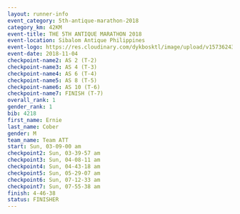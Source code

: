 ```yaml
---
layout: runner-info 
event_category: 5th-antique-marathon-2018 
category_km: 42KM 
event-title: THE 5TH ANTIQUE MARATHON 2018 
event-location: Sibalom Antique Philippines 
event-logo: https://res.cloudinary.com/dykbosktl/image/upload/v1573624328/Logo/5th-Antique-Marathon-2018-Teaser_yficzt.jpg 
event-date: 2018-11-04 
checkpoint-name2: AS 2 (T-2) 
checkpoint-name3: AS 4 (T-3) 
checkpoint-name4: AS 6 (T-4) 
checkpoint-name5: AS 8 (T-5) 
checkpoint-name6: AS 10 (T-6) 
checkpoint-name7: FINISH (T-7) 
overall_rank: 1
gender_rank: 1
bib: 4218
first_name: Ernie
last_name: Cober
gender: M
team_name: Team ATT
start: Sun, 03-09-00 am
checkpoint2: Sun, 03-39-57 am
checkpoint3: Sun, 04-08-11 am
checkpoint4: Sun, 04-43-18 am
checkpoint5: Sun, 05-29-07 am
checkpoint6: Sun, 07-12-33 am
checkpoint7: Sun, 07-55-38 am
finish: 4-46-38
status: FINISHER
---
```

